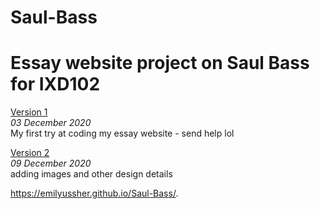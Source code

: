 # Saul-Bass
Essay website project on Saul Bass for IXD102
==========================================
[Version 1](https://EmilyUssher.github.io/Saul-Bass/version1.html)   
*03 December 2020*  
My first try at coding my essay website - send help lol

[Version 2](https://EmilyUssher.github.io/Saul-Bass/version2.html)   
*09 December 2020*  
adding images and other design details

https://emilyussher.github.io/Saul-Bass/.
